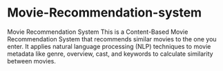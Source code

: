 # Movie-Recommendation-system
Movie Recommendation System This is a Content-Based Movie Recommendation System that recommends similar movies to the one you enter. It applies natural language processing (NLP) techniques to movie metadata like genre, overview, cast, and keywords to calculate similarity between movies.
